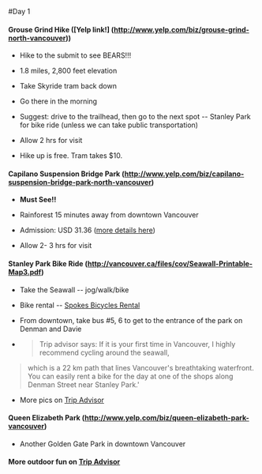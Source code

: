 #Day 1

#### Grouse Grind Hike ([Yelp link!] (http://www.yelp.com/biz/grouse-grind-north-vancouver))

* Hike to the submit to see BEARS!!!

* 1.8 miles, 2,800 feet elevation

* Take Skyride tram back down

* Go there in the morning

* Suggest: drive to the trailhead, then go to the next spot -- Stanley Park for bike ride (unless we can take public transportation)

* Allow 2 hrs for visit

* Hike up is free. Tram takes $10.


#### Capilano Suspension Bridge Park (http://www.yelp.com/biz/capilano-suspension-bridge-park-north-vancouver)

* **Must See!!**

* Rainforest 15 minutes away from downtown Vancouver

* Admission: USD 31.36 ([more details here](http://www.viator.com/tours/Vancouver/Capilano-Suspension-Bridge-Admission/d616-3584ADM?aid=tripen1&refid=VX5U8woQIUYAAF3xbRwAAAAN))

* Allow 2- 3 hrs for visit


#### Stanley Park Bike Ride (http://vancouver.ca/files/cov/Seawall-Printable-Map3.pdf)

* Take the Seawall -- jog/walk/bike  

* Bike rental -- [Spokes Bicycles Rental](http://www.spokesbicyclerentals.com/)

* From downtown, take bus #5, 6 to get to the entrance of the park on Denman and Davie

* > Trip advisor says: If it is your first time in Vancouver, I highly recommend cycling around the seawall,
> which is a 22 km path that lines Vancouver's breathtaking waterfront. You can easily rent a bike for the day at one of the shops along Denman Street near Stanley Park.'

* More pics on [Trip Advisor](http://www.tripadvisor.com/Attraction_Review-g154943-d3858597-Reviews-Seawall_in_Vancouver-Vancouver_British_Columbia.html)


#### Queen Elizabeth Park (http://www.yelp.com/biz/queen-elizabeth-park-vancouver)

* Another Golden Gate Park in downtown Vancouver 


#### More outdoor fun on [Trip Advisor](http://www.tripadvisor.com/Guide-g154943-k3355-Vancouver_British_Columbia.html)
